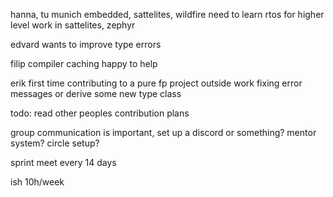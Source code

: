 hanna, tu munich
embedded, sattelites, wildfire
need to learn rtos for higher level work in sattelites, zephyr

edvard
wants to improve type errors

filip
compiler caching
happy to help

erik
first time contributing to a pure fp project outside work
fixing error messages or derive some new type class



todo: read other peoples contribution plans



group communication is important, set up a discord or something?
mentor system? circle setup?

sprint meet every 14 days

ish 10h/week

